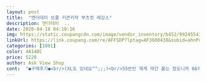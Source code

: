 ```yaml
---
layout: post 
title:  "앤더데이 쏘쿨 키큰키작 부츠컷 레깅스" 
description: 앤더데이  ..
date: 2020-04-18 04:10:16 
img: https://static.coupangcdn.com/image/vendor_inventory/b452/992455430297be43c597e7629836d3c3223afdbc4772ff8a0c654ee779c5.jpg 
linkUrl: https://link.coupang.com/re/AFFSDP?lptag=AF3600438&subid=ahnPublicAsk&pageKey=229262446&itemId=726895591&vendorItemId=4838566565&traceid=V0-113-d8506aa28e094492 
categories: [1001] 
color: 4A148C 
price: 5220 
author: Ask View Shop 
cont:  "●구매후기●<br/>(XL도 있네요^^;;;)<br/>55반인 제게 약간 붙는 정도니까 66까지는 괜찮을듯 해요.<br/><br/>77부터는 쪼일 것 같긴한데 쪼여도 상관없다 하시면<br/>8부 XL주문<br/>가격대비 너무좋아요^^<br/>같은 길이 같은 사이즈,<br/>그만큼 금방 늘어나고 헤질수잇을것같긴한데<br/>긴바지처럼 입으려고 8부삿는데 길이딱좋아요.<br/><br/>네이비가 조금더 슬림하고 길이가조금더 길어요.<br/><br/>되게 편하고 이쁩니다.<br/>날씬해보여요.<br/><br/>두께는 되게얇아요~~<br/>둘다만족해요.<br/>시원하고 편해요.<br/><br/>라는 생각이 듭니다.<br/><br/>레깅스 자체는 퀄리티 나쁘지 않고 다만 밑단 실밥처리나<br/>레깅스지만 완전 쫙 쪼이지 않아서 너무 좋구요,<br/>마르고 156<br/> -7정도만 되도 7부 레깅스 너무 이쁠 것 같아요~<br/>말 그대로 주문하셔도 상관없을 것 같습니다~^^<br/>몇번입고 세탁하니 허벅지안쪽 보풀생겻어요 ㅋ ㅋ<br/>배송은 만 이틀 걸렸고 오늘 운동하느라 입고 나갔는데<br/>별5개햇는데 수정, 별3개요<br/>블랙 네이비 두개다 구매한건데 색상별로 길이차이가 있다는 평이 있었는데 저는 두개 7부길이 똑같네요.<br/><br/>블랙 통이 살짝 넓고 짧아요.<br/><br/>사진에서 본 그대로 나팔식으로 된 레깅스예요~<br/>운동때문에 레깅스를 즐겨입는편인데 살뺀다고 xs사이즈로 죄다 시켜서 핏은 이쁜데 넘 살들이 괴로워하는듯하여 겸사겸사 입으려고 진짜 실패해도 가격이 넘 착해서 질러봤는데 너무 편하면서 조금 살뺀게 많이 티나게 해주네요ㅋㅋㅋ 다리는 얇은편이라 살짝 붙어서 잡아준단 느낌 보단 편안? 슬쩍슬쩍 원단 느낌이 스치는데 까슬도 아니고 완전 실크같은 느낌도 아닌게 하튼 기분좋아요, 시원하고 안입은것 같기도... <br/>엉덩이는 좀 있어서 붙긴해도 전혀 불편하지 않은데 허리밴드랑 갭이 좀ㅋ 허리밴드도 편합니다.<br/> 살쪘을때면 말렸을까 모르겠지만 지금은 출산 많이 지나 뺀 물렁쳐진가죽살이긴해도 말리는건 없네요ㅋㅋㅋ 쟁이세요~ 지금부터 여름까지 롱런할 수 있는 템인거 같습니다.<br/><br/>이런게 약간 허술한데 가격이 저렴하니 이정도야<br/>이런재질도 보풀생기나요? ㅡ.<br/>.<br/>ㅡ헐입니다 ㅋㅋ<br/>일단.<br/>.<br/> 남들에겐 7부지만 저에게는 8<br/> -9부네요ㅠㅠ<br/>입고 있습니다.<br/><br/>입다가 늘어나고 헤지면 또 살거에요.<br/><br/>입었을 때의 느낌은 피팅모델처럼 마르고 키큰 분들이<br/>입었을때 진짜 너무 이쁘겠다라고 생각했어요.<br/><br/>저는 키가 작아서 7부로 샀습니다.<br/><br/>저진짜 하체비만인데, 일반 레깅스보다 이쁩니다.<br/><br/>키 158 몸무게 60<br/>키가 작은게 정말 너무 슬퍼요ㅠ<br/>키는 153이고 출산후 아직 남아있는 살 때문에 55반을<br/>허리 29<br/>" 
---
```

